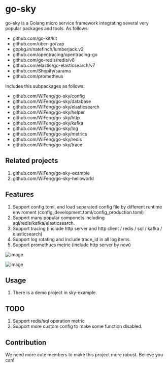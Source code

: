 # go-sky

go-sky is a Golang micro service framework integrating several very popular packages and tools. As follows:

* github.com/go-kit/kit
* github.com/uber-go/zap
* gopkg.in/natefinch/lumberjack.v2
* github.com/opentracing/opentracing-go
* github.com/go-redis/redis/v8
* github.com/elastic/go-elasticsearch/v7
* github.com/Shopify/sarama
* github.com/prometheus

Includes this subpackages as follows:

* github.com/WiFeng/go-sky/config
* github.com/WiFeng/go-sky/database
* github.com/WiFeng/go-sky/elasticsearch
* github.com/WiFeng/go-sky/helper
* github.com/WiFeng/go-sky/http
* github.com/WiFeng/go-sky/kafka
* github.com/WiFeng/go-sky/log
* github.com/WiFeng/go-sky/metrics
* github.com/WiFeng/go-sky/redis
* github.com/WiFeng/go-sky/trace

## Related projects

1. github.com/WiFeng/go-sky-example
2. github.com/WiFeng/go-sky-helloworld

## Features

1. Support config.toml, and load separated config file by different runtime enviroment (config_development.toml/config_production.toml)
2. Support many popular componets including sql/redis/kafka/elasticsearch.
3. Support tracing (include http server and http client / redis / sql / kafka / elasticsearch)
4. Support log rotating and include trace_id in all log items.
5. Support promethues metric (include http server by now)

![image](https://user-images.githubusercontent.com/2247568/107139748-82f40200-6958-11eb-856e-467afb1868c4.png)

![image](https://user-images.githubusercontent.com/2247568/140611536-04d28cd7-a0b0-4d0d-b76e-cddb2e521d6a.png)


## Usage

1. There is a demo project in sky-example.

## TODO

1. Support redis/sql operation metric
2. Support more custom config to make some function disabled.

## Contribution

We need more cute members to make this project more robust. Believe you can!
